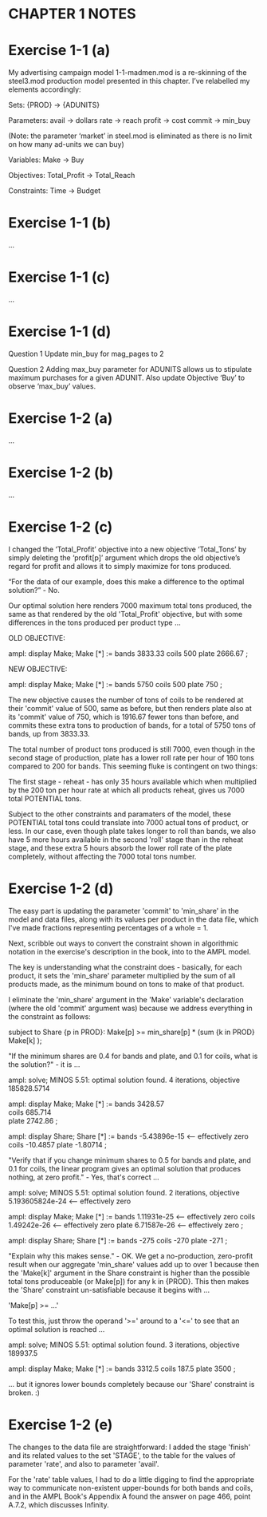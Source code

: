 
CHAPTER 1 NOTES
===============


Exercise 1-1 (a)
================

My advertising campaign model 1-1-madmen.mod is a re-skinning of the
steel3.mod production model presented in this chapter. I’ve relabelled
my elements accordingly:

Sets:
  {PROD}  -> {ADUNITS}

Parameters:
  avail    -> dollars
  rate     -> reach
  profit   -> cost
  commit   -> min_buy

  (Note: the parameter ‘market’ in steel.mod is eliminated as there is no
  limit on how many ad-units we can buy)

Variables:
  Make -> Buy

Objectives:
  Total_Profit -> Total_Reach

Constraints:
  Time -> Budget




Exercise 1-1 (b)
================
...




Exercise 1-1 (c)
================
...




Exercise 1-1 (d)
================

Question 1
  Update min_buy for mag_pages to 2

Question 2
  Adding max_buy parameter for ADUNITS allows us to stipulate maximum 
  purchases for a given ADUNIT. Also update Objective ‘Buy’ to observe 
  ‘max_buy’ values.




Exercise 1-2 (a)
================
...




Exercise 1-2 (b)
================
...




Exercise 1-2 (c)
================

I changed the ‘Total_Profit’ objective into a new objective ‘Total_Tons’ 
by simply deleting the ‘profit[p]’ argument which drops the old 
objective’s regard for profit and allows it to simply maximize for tons 
produced.

“For the data of our example, does this make a difference to the optimal 
solution?”  - No. 

Our optimal solution here renders 7000 maximum total tons produced, the 
same as that rendered by the old 'Total_Profit' objective, but with some 
differences in the tons produced per product type …

OLD OBJECTIVE:

  ampl: display Make;
  Make [*] :=
  bands  3833.33
  coils   500
  plate  2666.67
  ;

NEW OBJECTIVE:

  ampl: display Make;
  Make [*] :=
  bands  5750
  coils   500
  plate   750
  ; 

The new objective causes the number of tons of coils to be rendered at 
their 'commit' value of 500, same as before, but then renders plate also 
at its 'commit' value of 750, which is 1916.67 fewer tons than before, and 
commits these extra tons to production of bands, for a total of 5750 tons 
of bands, up from 3833.33.

The total number of product tons produced is still 7000, even though in 
the second stage of production, plate has a lower roll rate per hour of 
160 tons compared to 200 for bands. This seeming fluke is contingent on 
two things:

  The first stage - reheat - has only 35 hours available which when 
  multiplied by the 200 ton per hour rate at which all products reheat, 
  gives us 7000 total POTENTIAL tons.

  Subject to the other constraints and paramaters of the model, these 
  POTENTIAL total tons could translate into 7000 actual tons of product, 
  or less. In our case, even though plate takes longer to roll than bands, 
  we also have 5 more hours available in the second 'roll' stage than in 
  the reheat stage, and these extra 5 hours absorb the lower roll rate of 
  the plate completely, without affecting the 7000 total tons number.




Exercise 1-2 (d)
================

The easy part is updating the parameter 'commit' to 'min_share' in the 
model and data files, along with its values per product in the data file, 
which I've made fractions representing percentages of a whole = 1.

Next, scribble out ways to convert the constraint shown in algorithmic 
notation in the exercise's description in the book, into to the AMPL 
model.

The key is understanding what the constraint does - basically, for each 
product, it sets the 'min_share' parameter multiplied by the sum of all 
products made, as the minimum bound on tons to make of that product.

I eliminate the 'min_share' argument in the 'Make' variable's declaration 
(where the old 'commit' argument was) because we address everything in the 
constraint as follows: 

  subject to Share {p in PROD}:
  Make[p] >= min_share[p] * (sum {k in PROD} Make[k] );


"If the minimum shares are 0.4 for bands and plate, and 0.1 for coils, 
what is the solution?" - it is ...

  ampl: solve;
  MINOS 5.51: optimal solution found.
  4 iterations, objective 185828.5714

  ampl: display Make;
  Make [*] :=
  bands  3428.57       
  coils   685.714      
  plate  2742.86
  ;

  ampl: display Share;
  Share [*] :=
  bands   -5.43896e-15   <-- effectively zero
  coils  -10.4857
  plate   -1.80714
  ;


"Verify that if you change minimum shares to 0.5 for bands and plate, and 
0.1 for coils, the linear program gives an optimal solution that produces 
nothing, at zero profit." - Yes, that's correct ...

  ampl: solve;
  MINOS 5.51: optimal solution found.
  2 iterations, objective 5.193605824e-24   <-- effectively zero

  ampl: display Make;
  Make [*] :=
  bands  1.11931e-25   <-- effectively zero
  coils  1.49242e-26   <-- effectively zero
  plate  6.71587e-26   <-- effectively zero
  ;

  ampl: display Share;
  Share [*] :=
  bands  -275
  coils  -270
  plate  -271
  ;


"Explain why this makes sense." - OK. We get a no-production, zero-profit 
result when our aggregate 'min_share' values add up to over 1 because then 
the 'Make[k]' argument in the Share constraint is higher than the possible 
total tons produceable (or Make[p]) for any k in {PROD}. This then makes 
the 'Share' constraint un-satisfiable because it begins with ...

  'Make[p] >= ...'

To test this, just throw the operand '>=' around to a '<=' to see that an 
optimal solution is reached ...

  ampl: solve;
  MINOS 5.51: optimal solution found.
  3 iterations, objective 189937.5

  ampl: display Make;
  Make [*] :=
  bands  3312.5
  coils   187.5
  plate  3500
  ;

... but it ignores lower bounds completely because our 'Share' constraint 
is broken. :)




Exercise 1-2 (e)
================

The changes to the data file are straightforward: I added the stage 
'finish' and its related values to the set 'STAGE', to the table for the
values of parameter 'rate', and also to parameter 'avail'.

For the 'rate' table values, I had to do a little digging to find the 
appropriate way to communicate non-existent upper-bounds for both bands 
and coils, and in the AMPL Book's Appendix A found the answer on page 466, 
point A.7.2, which discusses Infinity.

